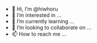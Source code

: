 - 👋 Hi, I’m @hiwhoru
- 👀 I’m interested in ...
- 🌱 I’m currently learning ...
- 💞️ I’m looking to collaborate on ...
- 📫 How to reach me ...

<!---
hiwhoru/hiwhoru is a ✨ special ✨ repository because its `README.md` (this file) appears on your GitHub profile.
You can click the Preview link to take a look at your changes.
--->
